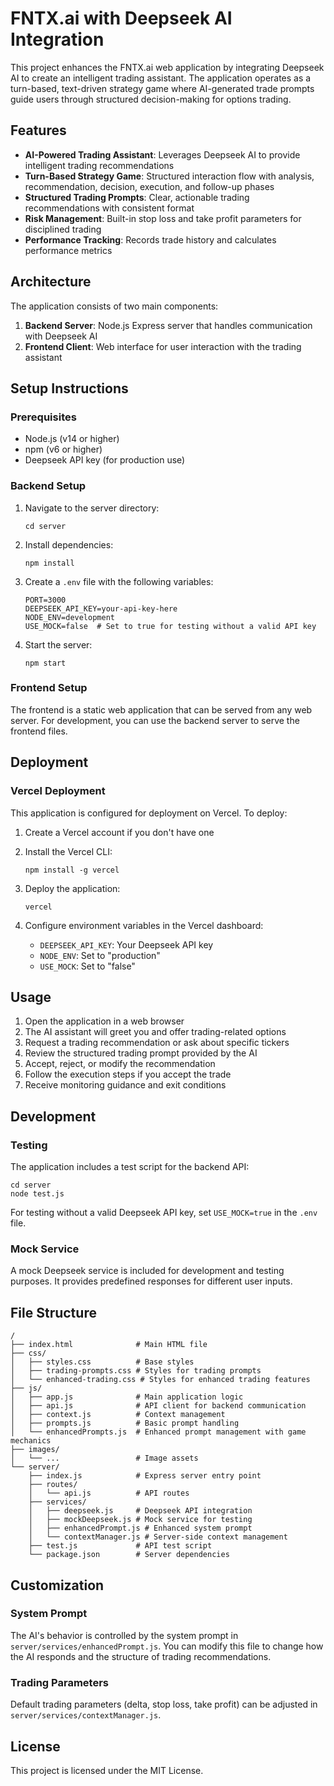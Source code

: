 # FNTX.ai with Deepseek AI Integration

This project enhances the FNTX.ai web application by integrating Deepseek AI to create an intelligent trading assistant. The application operates as a turn-based, text-driven strategy game where AI-generated trade prompts guide users through structured decision-making for options trading.

## Features

- **AI-Powered Trading Assistant**: Leverages Deepseek AI to provide intelligent trading recommendations
- **Turn-Based Strategy Game**: Structured interaction flow with analysis, recommendation, decision, execution, and follow-up phases
- **Structured Trading Prompts**: Clear, actionable trading recommendations with consistent format
- **Risk Management**: Built-in stop loss and take profit parameters for disciplined trading
- **Performance Tracking**: Records trade history and calculates performance metrics

## Architecture

The application consists of two main components:

1. **Backend Server**: Node.js Express server that handles communication with Deepseek AI
2. **Frontend Client**: Web interface for user interaction with the trading assistant

## Setup Instructions

### Prerequisites

- Node.js (v14 or higher)
- npm (v6 or higher)
- Deepseek API key (for production use)

### Backend Setup

1. Navigate to the server directory:
   ```
   cd server
   ```

2. Install dependencies:
   ```
   npm install
   ```

3. Create a `.env` file with the following variables:
   ```
   PORT=3000
   DEEPSEEK_API_KEY=your-api-key-here
   NODE_ENV=development
   USE_MOCK=false  # Set to true for testing without a valid API key
   ```

4. Start the server:
   ```
   npm start
   ```

### Frontend Setup

The frontend is a static web application that can be served from any web server. For development, you can use the backend server to serve the frontend files.

## Deployment

### Vercel Deployment

This application is configured for deployment on Vercel. To deploy:

1. Create a Vercel account if you don't have one
2. Install the Vercel CLI:
   ```
   npm install -g vercel
   ```

3. Deploy the application:
   ```
   vercel
   ```

4. Configure environment variables in the Vercel dashboard:
   - `DEEPSEEK_API_KEY`: Your Deepseek API key
   - `NODE_ENV`: Set to "production"
   - `USE_MOCK`: Set to "false"

## Usage

1. Open the application in a web browser
2. The AI assistant will greet you and offer trading-related options
3. Request a trading recommendation or ask about specific tickers
4. Review the structured trading prompt provided by the AI
5. Accept, reject, or modify the recommendation
6. Follow the execution steps if you accept the trade
7. Receive monitoring guidance and exit conditions

## Development

### Testing

The application includes a test script for the backend API:

```
cd server
node test.js
```

For testing without a valid Deepseek API key, set `USE_MOCK=true` in the `.env` file.

### Mock Service

A mock Deepseek service is included for development and testing purposes. It provides predefined responses for different user inputs.

## File Structure

```
/
├── index.html              # Main HTML file
├── css/
│   ├── styles.css          # Base styles
│   ├── trading-prompts.css # Styles for trading prompts
│   └── enhanced-trading.css # Styles for enhanced trading features
├── js/
│   ├── app.js              # Main application logic
│   ├── api.js              # API client for backend communication
│   ├── context.js          # Context management
│   ├── prompts.js          # Basic prompt handling
│   └── enhancedPrompts.js  # Enhanced prompt management with game mechanics
├── images/
│   └── ...                 # Image assets
└── server/
    ├── index.js            # Express server entry point
    ├── routes/
    │   └── api.js          # API routes
    ├── services/
    │   ├── deepseek.js     # Deepseek API integration
    │   ├── mockDeepseek.js # Mock service for testing
    │   ├── enhancedPrompt.js # Enhanced system prompt
    │   └── contextManager.js # Server-side context management
    ├── test.js             # API test script
    └── package.json        # Server dependencies
```

## Customization

### System Prompt

The AI's behavior is controlled by the system prompt in `server/services/enhancedPrompt.js`. You can modify this file to change how the AI responds and the structure of trading recommendations.

### Trading Parameters

Default trading parameters (delta, stop loss, take profit) can be adjusted in `server/services/contextManager.js`.

## License

This project is licensed under the MIT License.
